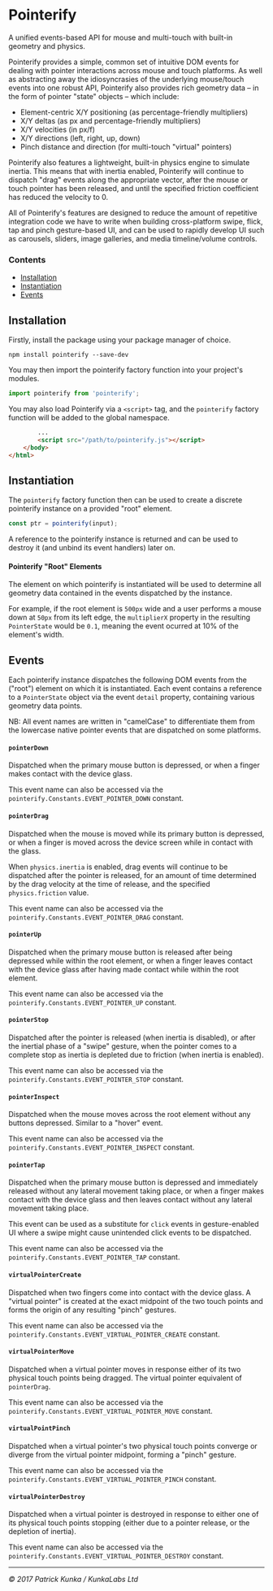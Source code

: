 # Pointerify

A unified events-based API for mouse and multi-touch with built-in geometry and physics.

Pointerify provides a simple, common set of intuitive DOM events for dealing with pointer interactions across mouse and touch platforms. As well as abstracting away the idiosyncrasies of the underlying mouse/touch events into one robust API, Pointerify also provides rich geometry data – in the form of pointer "state" objects – which include:

- Element-centric X/Y positioning (as percentage-friendly multipliers)
- X/Y deltas (as px and percentage-friendly multipliers)
- X/Y velocities (in px/f)
- X/Y directions (left, right, up, down)
- Pinch distance and direction (for multi-touch "virtual" pointers)

Pointerify also features a lightweight, built-in physics engine to simulate inertia. This means that with inertia enabled, Pointerify will continue to dispatch "drag" events along the appropriate vector, after the mouse or touch pointer has been released, and until the specified friction coefficient has reduced the velocity to 0.

All of Pointerify's features are designed to reduce the amount of repetitive integration code we have to write when building cross-platform swipe, flick, tap and pinch gesture-based UI, and can be used to rapidly develop UI such as carousels, sliders, image galleries, and media timeline/volume controls.

### Contents
- [Installation](#installation)
- [Instantiation](#instantiation)
- [Events](#events)

## Installation

Firstly, install the package using your package manager of choice.

```
npm install pointerify --save-dev
```

You may then import the pointerify factory function into your project's modules.

```js
import pointerify from 'pointerify';
```

You may also load Pointerify via a `<script>` tag, and the `pointerify` factory function will be added to the global namespace.

```html
        ...
        <script src="/path/to/pointerify.js"></script>
    </body>
</html>
```

## Instantiation

The `pointerify` factory function then can be used to create a discrete pointerify instance on a provided "root" element.

```js
const ptr = pointerify(input);
```

A reference to the pointerify instance is returned and can be used to destroy it (and unbind its event handlers) later on.

#### Pointerify "Root" Elements

The element on which pointerify is instantiated will be used to determine all geometry data contained in the events dispatched by the instance.

For example, if the root element is `500px` wide and a user performs a mouse down at `50px` from its left edge, the `multiplierX` property in the resulting `PointerState` would be `0.1`, meaning the event ocurred at 10% of the element's width.

## Events

Each pointerify instance dispatches the following DOM events from the ("root") element on which it is instantiated. Each event contains a reference to a `PointerState` object via the event `detail` property, containing various geometry data points.

NB: All event names are written in "camelCase" to differentiate them from the lowercase native pointer events that are dispatched on some platforms.

#### `pointerDown`

Dispatched when the primary mouse button is depressed, or when a finger makes contact with the device glass.

This event name can also be accessed via the `pointerify.Constants.EVENT_POINTER_DOWN` constant.

#### `pointerDrag`

Dispatched when the mouse is moved while its primary button is depressed, or when a finger is moved across the device screen while in contact with the glass.

When `physics.inertia` is enabled, drag events will continue to be dispatched after the pointer is released, for an amount of time determined by the drag velocity at the time of release, and the specified `physics.friction` value.

This event name can also be accessed via the `pointerify.Constants.EVENT_POINTER_DRAG` constant.

#### `pointerUp`

Dispatched when the primary mouse button is released after being depressed while within the root element, or when a finger leaves contact with the device glass after having made contact while within the root element.

This event name can also be accessed via the `pointerify.Constants.EVENT_POINTER_UP` constant.

#### `pointerStop`

Dispatched after the pointer is released (when inertia is disabled), or after the inertial phase of a "swipe" gesture, when the pointer comes to a complete stop as inertia is depleted due to friction (when inertia is enabled).

This event name can also be accessed via the `pointerify.Constants.EVENT_POINTER_STOP` constant.

#### `pointerInspect`

Dispatched when the mouse moves across the root element without any buttons depressed. Similar to a "hover" event.

This event name can also be accessed via the `pointerify.Constants.EVENT_POINTER_INSPECT` constant.

#### `pointerTap`

Dispatched when the primary mouse button is depressed and immediately released without any lateral movement taking place, or when a finger makes contact with the device glass and then leaves contact without any lateral movement taking place.

This event can be used as a substitute for `click` events in gesture-enabled UI where a swipe might cause unintended click events to be dispatched.

This event name can also be accessed via the `pointerify.Constants.EVENT_POINTER_TAP` constant.

#### `virtualPointerCreate`

Dispatched when two fingers come into contact with the device glass. A "virtual pointer" is created at the exact midpoint of the two touch points and forms the origin of any resulting "pinch" gestures.

This event name can also be accessed via the `pointerify.Constants.EVENT_VIRTUAL_POINTER_CREATE` constant.

#### `virtualPointerMove`

Dispatched when a virtual pointer moves in response either of its two physical touch points being dragged. The virtual pointer equivalent of `pointerDrag`.

This event name can also be accessed via the `pointerify.Constants.EVENT_VIRTUAL_POINTER_MOVE` constant.

#### `virtualPointPinch`

Dispatched when a virtual pointer's two physical touch points converge or diverge from the virtual pointer midpoint, forming a "pinch" gesture.

This event name can also be accessed via the `pointerify.Constants.EVENT_VIRTUAL_POINTER_PINCH` constant.

#### `virtualPointerDestroy`

Dispatched when a virtual pointer is destroyed in response to either one of its physical touch points stopping (either due to a pointer release, or the depletion of inertia).

This event name can also be accessed via the `pointerify.Constants.EVENT_VIRTUAL_POINTER_DESTROY` constant.

---
*&copy; 2017 Patrick Kunka / KunkaLabs Ltd*
